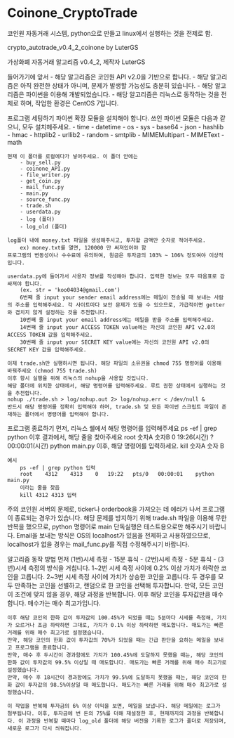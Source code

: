 # Coinone_CryptoTrade
코인원 자동거래 시스템, python으로 만들고 linux에서 실행하는 것을 전제로 함.


crypto_autotrade_v0.4_2_coinone by LuterGS

가상화폐 자동거래 알고리즘 v0.4_2, 제작자 LuterGS

들어가기에 앞서
	- 해당 알고리즘은 코인원 API v2.0을 기반으로 합니다.
	- 해당 알고리즘은 아직 완전한 상태가 아니며, 문제가 발생할 가능성도 충분히 있습니다.
	- 해당 알고리즘은 파이썬을 이용해 개발되었습니다.
	- 해당 알고리즘은 리눅스로 동작하는 것을 전제로 하며, 작업한 환경은 CentOS 7입니다.
	
프로그램 세팅하기
	파이썬 확장 모듈을 설치해야 합니다. 쓰인 파이썬 모듈은 다음과 같으니, 모두 설치헤주세요.
		- time
		- datetime
		- os
		- sys
		- base64
		- json
		- hashlib
		- hmac
		- httplib2
		- urllib2
		- random
		- smtplib
		- MIMEMultipart
		- MIMEText
		- math
		
	현재 이 폴더를 로컬에다가 넣어주세요. 이 폴더 안에는 
		- buy_sell.py
		- coinone_API.py
		- file_writer.py
		- get_coin.py
		- mail_func.py
		- main.py
		- source_func.py
		- trade.sh
		- userdata.py
		- log (폴더)
		- log_old (폴더)
	
	log폴더 내에 money.txt 파일을 생성해주시고, 투자할 금액만 숫자로 적어주세요. 
		ex) money.txt를 열면, 120000 만 써져있어야 함
	프로그램의 변동성이나 수수료에 유의하여, 원금은 투자금의 103% ~ 106% 정도여야 이상적입니다. 

	userdata.py에 들어가서 사용자 정보를 작성해야 합니다. 입력한 정보는 모두 따옴표로 감싸져야 합니다.
		(ex. str = 'koo04034@gmail.com')
		6번째 줄 input your sender email address에는 메일이 전송될 때 보내는 사람의 주소를 입력해주세요. 각 사이트마다 보안 문제가 있을 수 있으므로, 가급적이면 getter와 겹치지 않게 설정하는 것을 추천합니다.
		10번째 줄 input your email address에는 메일을 받을 주소를 입력해주세요.
		14번째 줄 input your ACCESS TOKEN value에는 자신의 코인원 API v2.0의 ACCESS TOKEN 값을 입력해주세요.
		30번째 줄 input your SECRET KEY value에는 자신의 코인원 API v2.0의 SECRET KEY 값을 입력해주세요.
		
	이제 trade.sh만 실행하시면 됩니다. 해당 파일의 소유권을 chmod 755 명령어를 이용해 바꿔주세요 (chmod 755 trade.sh)
	이후 항시 실행을 위해 리눅스의 nohup을 사용할 것입니다.
	해당 폴더에 위치한 상태에서, 해당 명령어를 입력해주세요. 루트 권한 상태에서 실행하는 것을 추천합니다.
	nohup ./trade.sh > log/nohup.out 2> log/nohup.err < /dev/null &
	반드시 해당 명령어를 정확히 입력해야 하며, trade.sh 및 모든 파이썬 스크립트 파일이 존재하는 폴더에서 명령어를 입력해야 합니다.
	
	
프로그램 종료하기
	먼저, 리눅스 쉘에서 해당 명령어를 입력해주세요
	ps -ef | grep python
	이후 결과에서, 해당 줄을 찾아주세요
	root	숫자A	숫자B	0	19:26(시간)	?	00:00:01(시간)	python main.py
	이후, 해당 명령어를 입력하세요.
	kill 숫자A 숫자 B
	
	예시
		ps -ef | grep python 입력
		root	4312	4313	0	19:22	pts/0	00:00:01	python main.py
		이라는 줄을 찾음
		kill 4312 4313 입력
	
	
	
주의
	코인원 서버의 문제로, ticker나 orderbook을 가져오는 데 에러가 나서 프로그램이 종료되는 경우가 있습니다. 해당 문제를 방지하기 위해 trade.sh 파일을 이용해 무한반복을 했으므로, python 명령어로 main 단독실행은 테스트용으로만 해주시기 바랍니다.
	Email을 보내는 방식은 OS의 localhost가 있음을 전제하고 사용하였으므로, localhost가 없을 경우는 mail_func.py를 직접 수정해주시기 바랍니다.
	
알고리즘 동작 방법
	먼저 (1번)시세 측정 - 15분 휴식 - (2번)시세 측정 - 5분 휴식 - (3번)시세 측정의 방식을 거칩니다.
	1~2번 시세 측정 사이에 0.2% 이상 가치가 하락한 코인을 고릅니다.
	2~3번 시세 측정 사이에 가치가 상승한 코인을 고릅니다.
	두 경우를 모두 만족하는 코인을 선별하고, 랜덤으로 한 코인을 선택해 투자합니다. 만약, 모든 코인이 조건에 맞지 않을 경우, 해당 과정을 반복합니다.
	이후 해당 코인을 투자값만큼 매수합니다. 매수가는 매수 최고가입니다.
	
	이후 해당 코인의 한화 값이 투자값의 100.45%가 되었을 때는 5분마다 시세를 측정해, 가치가 오르거나 조금 하락하면 그대로, 가치가 0.1% 이상 하락하면 매도합니다. 매도가는 빠른 거래를 위해 매수 최고가로 설정했습니다.
	만약, 해당 코인의 한화 값이 투자값의 70%가 되었을 때는 긴급 판단을 요하는 메일을 보내고 프로그램을 종료합니다.
	만약, 매수 후 두시간이 경과함에도 가치가 100.45%에 도달하지 못했을 때는, 해당 코인의 한화 값이 투자값의 99.5% 이상일 때 매도합니다. 매도가는 빠른 거래를 위해 매수 최고가로 설정했습니다.
	만약, 매수 후 18시간이 경과함에도 가치가 99.5%에 도달하지 못했을 때는, 해당 코인의 한화 값이 투자값의 98.5%이상일 때 매도합니다. 매도가는 빠른 거래를 위해 매수 최고가로 설정했습니다.
	
	이 작업을 반복해 투자금의 6% 이상 이익을 보면, 메일을 보냅니다. 해당 메일에는 로그가 첨부됩니다. 이후, 투자금에 번 돈의 75%를 더해 재설정한 후, 현재까지의 과정을 반복합니다. 이 과정을 반복할 때마다 log_old 폴더에 해당 버전을 기록한 로그가 폴더로 저장되며, 새로운 로그가 다시 씌워집니다.
	
		

	
